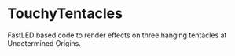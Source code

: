 # TouchyTentacles
FastLED based code to render effects on three hanging tentacles at Undetermined Origins.
